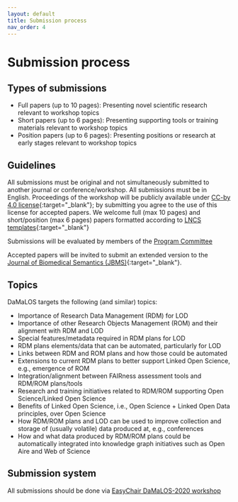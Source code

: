 ```yaml
---
layout: default
title: Submission process
nav_order: 4
---
```


# Submission process

## Types of submissions
* Full papers (up to 10 pages): Presenting novel scientific research relevant to workshop topics
* Short papers (up to 6 pages): Presenting supporting tools or training materials relevant to workshop topics
* Position papers (up to 6 pages): Presenting positions or research at early stages relevant to workshop topics

## Guidelines
All submissions must be original and not simultaneously submitted to another journal or conference/workshop. All submissions must be in English. Proceedings of the workshop will be publicly available under [CC-by 4.0 license](https://creativecommons.org/licenses/by/4.0/){:target="_blank"}; by submitting you agree to the use of this license for accepted papers. We welcome full (max 10 pages) and short/position (max 6 pages) papers formatted according to [LNCS templates](https://www.springer.com/gp/computer-science/lncs/conference-proceedings-guidelines){:target="_blank"}

Submissions will be evaluated by members of the [Program Committee](./pc.md)

Accepted papers will be invited to submit an extended version to the [Journal of Biomedical Semantics (JBMS)](./jbms){:target="_blank"}.

## Topics
 DaMaLOS targets the following (and similar) topics:

* Importance of Research Data Management (RDM) for LOD
* Importance of other Research Objects Management (ROM) and their alignment with RDM and LOD
* Special features/metadata required in RDM plans for LOD
* RDM plans elements/data that can be automated, particularly for LOD
* Links between RDM and ROM plans and how those could be automated
* Extensions to current RDM plans to better support Linked Open Science, e.g., emergence of ROM
* Integration/alignment between FAIRness assessment tools and RDM/ROM plans/tools
* Research and training initiatives related to RDM/ROM supporting Open Science/Linked Open Science
* Benefits of Linked Open Science, i.e., Open Science + Linked Open Data principles, over Open Science
* How RDM/ROM plans and LOD can be used to improve collection and storage of (usually volatile) data produced at, e.g., conferences
* How and what data produced by RDM/ROM plans could be automatically integrated into knowledge graph initiatives such as Open Aire and Web of Science

## Submission system
All submissions should be done via [EasyChair DaMaLOS-2020 workshop](https://easychair.org/conferences/?conf=damalos2020)
